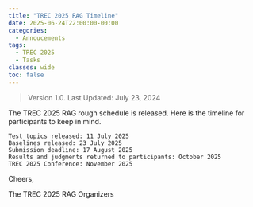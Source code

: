 ```yaml
---
title: "TREC 2025 RAG Timeline"
date: 2025-06-24T22:00:00-00:00
categories:
  - Annoucements
tags:
  - TREC 2025
  - Tasks
classes: wide
toc: false
---
```


> Version 1.0. Last Updated: July 23, 2024

The TREC 2025 RAG rough schedule is released.
Here is the timeline for participants to keep in mind.

```
Test topics released: 11 July 2025
Baselines released: 23 July 2025
Submission deadline: 17 August 2025
Results and judgments returned to participants: October 2025
TREC 2025 Conference: November 2025
```

Cheers,

The TREC 2025 RAG Organizers
